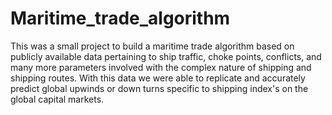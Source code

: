 # Maritime_trade_algorithm

This was a small project to build a maritime trade algorithm based on publicly available 
data pertaining to ship traffic, choke points, conflicts, and many more parameters involved with 
the complex nature of shipping and shipping routes. With this data we were able to replicate and 
accurately predict global upwinds or down turns specific to shipping index's on the global 
capital markets. 

